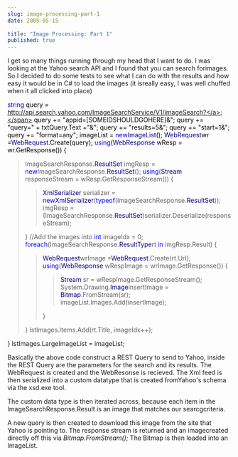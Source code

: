 ```yaml
---
slug: image-processing-part-1
date: 2005-05-15
 
title: "Image Processing: Part 1"
published: true
---
```

I get so many things running through my head that I want to do.  I was looking at the Yahoo search API and I found that you can search forimages.  So I decided to do some tests to see what I can do with the results and how easy it would be in C# to load the images (it isreally easy, I was well chuffed when it all clicked into place)<p /><p style="COLOR: #000000;">  <span style="COLOR: #0000ff;">string</span> <span style="">query = <a href="http://api.search.yahoo.com/ImageSearchService/V1/imageSearch?">http://api.search.yahoo.com/ImageSearchService/V1/imageSearch?</a>;</span>  query += "appid=[SOMEIDSHOULDGOHERE]&amp;";      query += "query=" + txtQuery.Text +"&amp;";      query += "results=5&amp;";      query += "start=1&amp;";  query += "format=any";  imageList = <span style="COLOR: #0000ff;">new</span><span style="COLOR: #000080;">ImageList</span>();      <span style="COLOR: #000080;">WebRequest</span><span style="">wr =</span><span style="COLOR: #000080;">WebRequest</span>.Create(query);  <span style="COLOR: #0000ff;">using</span><span style="">(</span><span style="COLOR: #000080;">WebResponse</span> wResp = wr.GetResponse())    {</p><blockquote style="MARGIN-RIGHT: 0px;">ImageSearchResponse.<span style="COLOR: #000080;">ResultSet</span> <span style="">imgResp =</span> <span style="COLOR: #0000ff;">new</span><span style="">ImageSearchResponse.</span><span style="COLOR: #000080;">ResultSet</span>();  <span style="COLOR: #0000ff;">using</span><span style="">(</span><span style="COLOR: #000080;">Stream</span> responseStream = wResp.GetResponseStream())  {<blockquote style="MARGIN-RIGHT: 0px;">
<span style="COLOR: #000080;">XmlSerializer</span> <span style="">serializer =</span>  <span style="COLOR: #0000ff;">new</span><span style="COLOR: #000080;">XmlSerializer</span><span style="">(</span><span style="COLOR: #0000ff;">typeof</span><span style="">(ImageSearchResponse.</span><span style="COLOR: #000080;">ResultSet</span>));  imgResp = (ImageSearchResponse.<span style="COLOR: #000080;">ResultSet</span>)serializer.Deserialize(responseStream);  </blockquote>}  //Add the images into   <span style="COLOR: #0000ff;">int</span> imageIdx = 0;  <span style="COLOR: #0000ff;">foreach</span><span style="">(ImageSearchResponse.</span><span style="COLOR: #000080;">ResultType</span><span style="">rt</span> <span style="COLOR: #0000ff;">in</span> imgResp.Result)    { <blockquote style="MARGIN-RIGHT: 0px;">
<span style="COLOR: #000080;">WebRequest</span><span style="">wrImage =</span><span style="COLOR: #000080;">WebRequest</span>.Create(rt.Url);  <span style="COLOR: #0000ff;">using</span><span style="">(</span><span style="COLOR: #000080;">WebResponse</span> wRespImage = wrImage.GetResponse())    {<blockquote style="MARGIN-RIGHT: 0px;">
<span style="COLOR: #000080;">Stream</span> sr = wRespImage.GetResponseStream();  System.Drawing.<span style="COLOR: #000080;">Image</span><span style="">insertImage =</span> <span style="COLOR: #000080;">Bitmap</span>.FromStream(sr);  imageList.Images.Add(insertImage);</blockquote>} </blockquote> }    lstImages.Items.Add(rt.Title, imageIdx++);</blockquote><span style="">}</span>  lstImages.LargeImageList = imageList;<p />Basically the above code construct a REST Query to send to Yahoo, inside the REST Query are the parameters for the search and its results. The WebRequest is created and the WebResonse is recieved.  The Xml feed is then serialized into a custom datatype that is created fromYahoo's schema via the xsd.exe tool.<p />        The custom data type is then iterated across, because each item in the ImageSearchResponse.Result is an image that matches our searcgcriteria. <p />A new query is then created to download this image from the site that Yahoo is pointing to.  The response stream is returned and an imagecreated directly off this via <em>Bitmap.FromStream();</em> The Bitmap is then loaded into an ImageList.

